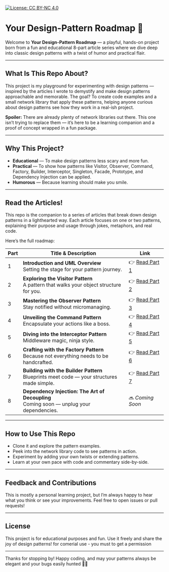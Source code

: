 [![License: CC BY-NC 4.0](https://licensebuttons.net/l/by-nc/4.0/88x31.png)](https://creativecommons.org/licenses/by-nc/4.0/)

# Your Design-Pattern Roadmap 🚀

Welcome to **Your Design-Pattern Roadmap** — a playful, hands-on project born from a fun and educational 8-part article series where we dive deep into classic design patterns with a twist of humor and practical flair.

---

## What Is This Repo About?

This project is my playground for experimenting with design patterns — inspired by the articles I wrote to demystify and make design patterns approachable and memorable.
The goal? To create code examples and a small network library that apply these patterns, helping anyone curious about design patterns see how they work in a real-ish project.

**Spoiler:** There are already plenty of network libraries out there. This one isn’t trying to replace them — it’s here to be a learning companion and a proof of concept wrapped in a fun package.

---

## Why This Project?

* **Educational** — To make design patterns less scary and more fun.
* **Practical** — To show how patterns like Visitor, Observer, Command, Factory, Builder, Interceptor, Singleton, Facade, Prototype, and Dependency Injection can be applied.
* **Humorous** — Because learning should make you smile.

---

## Read the Articles!

This repo is the companion to a series of articles that break down design patterns in a lighthearted way. Each article focuses on one or two patterns, explaining their purpose and usage through jokes, metaphors, and real code.

Here’s the full roadmap:

| Part | Title & Description                                                                          | Link                                                                                                                                                             |
| ---- | -------------------------------------------------------------------------------------------- | ---------------------------------------------------------------------------------------------------------------------------------------------------------------- |
| 1    | **Introduction and UML Overview**<br>Setting the stage for your pattern journey.             | 👉 [Read Part 1](https://medium.com/@rafal.zowal1985/effective-use-of-design-patterns-in-software-development-best-practices-part-1-8759c67af217)                |
| 2    | **Exploring the Visitor Pattern**<br>A pattern that walks your object structure for you.     | 👉 [Read Part 2](https://medium.com/@rafal.zowal1985/effective-use-of-design-patterns-in-software-development-exploring-the-visitor-pattern-part-2-c0e6fbdcf05f) |
| 3    | **Mastering the Observer Pattern**<br>Stay notified without micromanaging.                   | 👉 [Read Part 3](https://medium.com/@rafal.zowal1985/dancing-with-code-a-spirited-dive-into-the-observer-pattern-software-design-patterns-d05623692812)          |
| 4    | **Unveiling the Command Pattern**<br>Encapsulate your actions like a boss.                   | 👉 [Read Part 4](https://medium.com/@rafal.zowal1985/conquering-code-the-command-pattern-decoded-essential-design-patterns-in-software-development-e824f22a5ce8) |
| 5    | **Diving into the Interceptor Pattern**<br>Middleware magic, ninja style.                    | 👉 [Read Part 5](https://medium.com/illumination/boost-your-coding-efficiency-by-145-with-the-interceptor-pattern-a-developers-guide-part-5-fb266ba54a4a)        |
| 6    | **Crafting with the Factory Pattern**<br>Because not everything needs to be handcrafted.     | 👉 [Read Part 6](https://medium.com/@rafal.zowal1985/part-6-factory-pattern-3-times-more-productivity-boost-with-advanced-technique-9444153d05aa)                |
| 7    | **Building with the Builder Pattern**<br>Blueprints meet code — your structures made simple. | 👉 [Read Part 7](https://medium.com/@rafal.zowal1985/mastering-builder-pattern-guide-60c182f9cd61)                                                               |
| 8    | **Dependency Injection: The Art of Decoupling**<br>Coming soon — unplug your dependencies.   | 🔜 *Coming Soon*                                                                                                                                                 |


---

## How to Use This Repo

* Clone it and explore the pattern examples.
* Peek into the network library code to see patterns in action.
* Experiment by adding your own twists or extending patterns.
* Learn at your own pace with code and commentary side-by-side.

---

## Feedback and Contributions

This is mostly a personal learning project, but I’m always happy to hear what you think or see your improvements. Feel free to open issues or pull requests!

---

## License

This project is for educational purposes and fun. Use it freely and share the joy of design patterns!
for comerial use - you must to get a permission

---

Thanks for stopping by!
Happy coding, and may your patterns always be elegant and your bugs easily hunted 🐞✨

